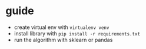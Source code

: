 # guide
 - create virtual env with `virtualenv venv`
 - install library with `pip install -r requirements.txt`
 - run the algorithm with sklearn or pandas